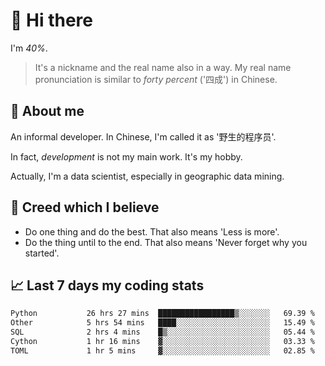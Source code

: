 # 👋 Hi there

I'm *40%*.

> It's a nickname and the real name also in a way.
> My real name pronunciation is similar to *forty percent* ('四成') in Chinese.

## :speech_balloon: About me

An informal developer. In Chinese, I'm called it as '野生的程序员'.

In fact, _development_ is not my main work. It's my hobby.

Actually, I'm a data scientist, especially in geographic data mining.

## :see_no_evil: Creed which I believe

- Do one thing and do the best. That also means 'Less is more'.
- Do the thing until to the end. That also means 'Never forget why you started'.

## :chart_with_upwards_trend: Last 7 days my coding stats

<!--START_SECTION:waka-->

```txt
Python           26 hrs 27 mins  █████████████████▒░░░░░░░   69.39 %
Other            5 hrs 54 mins   ████░░░░░░░░░░░░░░░░░░░░░   15.49 %
SQL              2 hrs 4 mins    █▒░░░░░░░░░░░░░░░░░░░░░░░   05.44 %
Cython           1 hr 16 mins    ▓░░░░░░░░░░░░░░░░░░░░░░░░   03.33 %
TOML             1 hr 5 mins     ▓░░░░░░░░░░░░░░░░░░░░░░░░   02.85 %
```

<!--END_SECTION:waka-->
